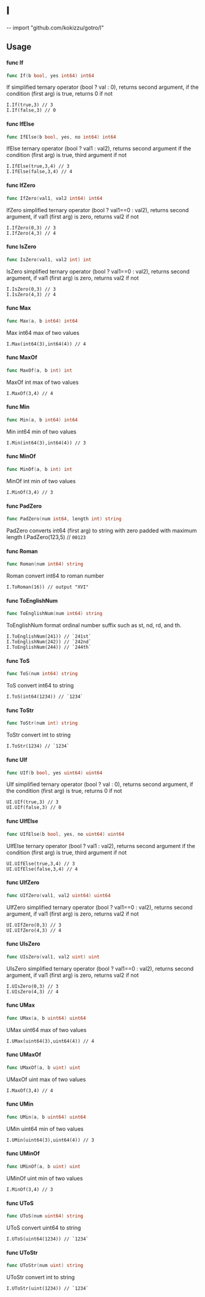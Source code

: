 # I
--
    import "github.com/kokizzu/gotro/I"


## Usage

#### func  If

```go
func If(b bool, yes int64) int64
```
If simplified ternary operator (bool ? val : 0), returns second argument, if the
condition (first arg) is true, returns 0 if not

    I.If(true,3) // 3
    I.If(false,3) // 0

#### func  IfElse

```go
func IfElse(b bool, yes, no int64) int64
```
IfElse ternary operator (bool ? val1 : val2), returns second argument if the
condition (first arg) is true, third argument if not

    I.IfElse(true,3,4) // 3
    I.IfElse(false,3,4) // 4

#### func  IfZero

```go
func IfZero(val1, val2 int64) int64
```
IfZero simplified ternary operator (bool ? val1==0 : val2), returns second
argument, if val1 (first arg) is zero, returns val2 if not

    I.IfZero(0,3) // 3
    I.IfZero(4,3) // 4

#### func  IsZero

```go
func IsZero(val1, val2 int) int
```
IsZero simplified ternary operator (bool ? val1==0 : val2), returns second
argument, if val1 (first arg) is zero, returns val2 if not

    I.IsZero(0,3) // 3
    I.IsZero(4,3) // 4

#### func  Max

```go
func Max(a, b int64) int64
```
Max int64 max of two values

    I.Max(int64(3),int64(4)) // 4

#### func  MaxOf

```go
func MaxOf(a, b int) int
```
MaxOf int max of two values

    I.MaxOf(3,4) // 4

#### func  Min

```go
func Min(a, b int64) int64
```
Min int64 min of two values

    I.Min(int64(3),int64(4)) // 3

#### func  MinOf

```go
func MinOf(a, b int) int
```
MinOf int min of two values

    I.MinOf(3,4) // 3

#### func  PadZero

```go
func PadZero(num int64, length int) string
```
PadZero converts int64 (first arg) to string with zero padded with maximum
length I.PadZero(123,5) // `00123`

#### func  Roman

```go
func Roman(num int64) string
```
Roman convert int64 to roman number

    I.ToRoman(16)) // output "XVI"

#### func  ToEnglishNum

```go
func ToEnglishNum(num int64) string
```
ToEnglishNum format ordinal number suffix such as st, nd, rd, and th.

    I.ToEnglishNum(241)) // `241st`
    I.ToEnglishNum(242)) // `242nd`
    I.ToEnglishNum(244)) // `244th`

#### func  ToS

```go
func ToS(num int64) string
```
ToS convert int64 to string

    I.ToS(int64(1234)) // `1234`

#### func  ToStr

```go
func ToStr(num int) string
```
ToStr convert int to string

    I.ToStr(1234) // `1234`

#### func  UIf

```go
func UIf(b bool, yes uint64) uint64
```
UIf simplified ternary operator (bool ? val : 0), returns second argument, if
the condition (first arg) is true, returns 0 if not

    UI.UIf(true,3) // 3
    UI.UIf(false,3) // 0

#### func  UIfElse

```go
func UIfElse(b bool, yes, no uint64) uint64
```
UIfElse ternary operator (bool ? val1 : val2), returns second argument if the
condition (first arg) is true, third argument if not

    UI.UIfElse(true,3,4) // 3
    UI.UIfElse(false,3,4) // 4

#### func  UIfZero

```go
func UIfZero(val1, val2 uint64) uint64
```
UIfZero simplified ternary operator (bool ? val1==0 : val2), returns second
argument, if val1 (first arg) is zero, returns val2 if not

    UI.UIfZero(0,3) // 3
    UI.UIfZero(4,3) // 4

#### func  UIsZero

```go
func UIsZero(val1, val2 uint) uint
```
UIsZero simplified ternary operator (bool ? val1==0 : val2), returns second
argument, if val1 (first arg) is zero, returns val2 if not

    I.UIsZero(0,3) // 3
    I.UIsZero(4,3) // 4

#### func  UMax

```go
func UMax(a, b uint64) uint64
```
UMax uint64 max of two values

    I.UMax(uint64(3),uint64(4)) // 4

#### func  UMaxOf

```go
func UMaxOf(a, b uint) uint
```
UMaxOf uint max of two values

    I.MaxOf(3,4) // 4

#### func  UMin

```go
func UMin(a, b uint64) uint64
```
UMin uint64 min of two values

    I.UMin(uint64(3),uint64(4)) // 3

#### func  UMinOf

```go
func UMinOf(a, b uint) uint
```
UMinOf uint min of two values

    I.MinOf(3,4) // 3

#### func  UToS

```go
func UToS(num uint64) string
```
UToS convert uint64 to string

    I.UToS(uint64(1234)) // `1234`

#### func  UToStr

```go
func UToStr(num uint) string
```
UToStr convert int to string

    I.UToStr(uint(1234)) // `1234`
